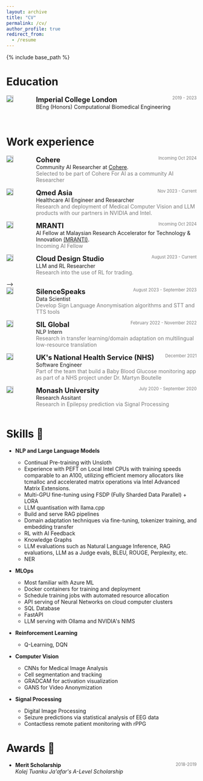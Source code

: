 ```yaml
---
layout: archive
title: "CV"
permalink: /cv/
author_profile: true
redirect_from:
  - /resume
---
```


{% include base_path %}

# Education
<!-- BEng -->
<div style="display:flex;">

  <div style="flex:0.5; padding-right:5%">
    <img src="{{ site.url }}/images/resume/ICL.png" style="align:left; border: 1px solid #d3d3d3; border-style: outset;">
  </div>

  <div style="flex:4;">
    <p style="margin:0px">
      <b style="font-size: 130%;">Imperial College London</b>
      <span style="float:right; font-size:80%; color:#7a7a7a;">2019 - 2023</span>
    </p>
    BEng (Honors) Computational Biomedical Engineering
    <!-- <div style="color:#7a7a7a">
      Rank: 1/198 students
    </div> -->
  </div>
</div>
 <hr style="height:2em; margin:0em; visibility:hidden;" />

# Work experience 
<!-- Cohere -->
<div style="display:flex;">

  <div style="flex:0.5; padding-right:5%">
    <img src="{{ site.url }}/images/resume/cohere.png" style="align:left; border: 1px solid #d3d3d3; border-style: outset;">
  </div>

  <div style="flex:4;">
    <p style="margin:0px">
      <b style="font-size: 130%;">Cohere</b>
      <span style="float:right; font-size:80%; color:#7a7a7a;">Incoming Oct 2024 </span>
    </p>
     Community AI Researcher at <a href="https://cohere.com/research" target="_blank">Cohere</a>.
    <div style="color:#7a7a7a">
      Selected to be part of Cohere For AI as a community AI Researcher
    </div>
  </div>
</div>
 <hr style="height:1em; margin:0em; visibility:hidden;" />

<!-- Qmed -->
<div style="display:flex;">

  <div style="flex:0.5; padding-right:5%">
    <img src="{{ site.url }}/images/resume/qmed.png" style="align:left; border: 1px solid #d3d3d3; border-style: outset;">
  </div>

  <div style="flex:4;">
    <p style="margin:0px">
      <b style="font-size: 130%;">Qmed Asia</b>
      <span style="float:right; font-size:80%; color:#7a7a7a;">Nov 2023 - Current </span>
    </p>
    Healthcare AI Engineer and Researcher
    <div style="color:#7a7a7a">
      Research and deployment of Medical Computer Vision and LLM products with our partners in NVIDIA and Intel.
    </div>
  </div>
</div>
 <hr style="height:1em; margin:0em; visibility:hidden;" />

<!-- MRANTI -->
<div style="display:flex;">

  <div style="flex:0.5; padding-right:5%">
    <img src="{{ site.url }}/images/resume/mranti.png" style="align:left; border: 1px solid #d3d3d3; border-style: outset;">
  </div>

  <div style="flex:4;">
    <p style="margin:0px">
      <b style="font-size: 130%;">MRANTI</b>
      <span style="float:right; font-size:80%; color:#7a7a7a;">Incoming Oct 2024 </span>
    </p>
     AI Fellow at Malaysian Research Accelerator for Technology & Innovation <a href="https://mranti.my/" target="_blank">(MRANTI)</a>.
    <div style="color:#7a7a7a">
      Incoming AI Fellow
    </div>
  </div>
</div>
 <hr style="height:1em; margin:0em; visibility:hidden;" />

<!--
<!-- Cloud Design-->
<div style="display:flex;">

  <div style="flex:0.5; padding-right:5%">
    <img src="{{ site.url }}/images/resume/cloud.png" style="align:left; border: 1px solid #d3d3d3; border-style: outset;">
  </div>

  <div style="flex:4;">
    <p style="margin:0px">
      <b style="font-size: 130%;">Cloud Design Studio</b>
      <span style="float:right; font-size:80%; color:#7a7a7a;">August 2023 - Current </span>
    </p>
    LLM and RL Researcher
    <div style="color:#7a7a7a">
      Research into the use of RL for trading.
    </div>
  </div>
</div>
 <hr style="height:1em; margin:0em; visibility:hidden;" />
-->

<!-- SilenceSpeaks -->
<div style="display:flex;">

  <div style="flex:0.5; padding-right:5%">
    <img src="{{ site.url }}/images/resume/silencespeaks.jpg" style="align:left; border: 1px solid #d3d3d3; border-style: outset;">
  </div>

  <div style="flex:4;">
    <p style="margin:0px">
      <b style="font-size: 130%;">SilenceSpeaks</b>
      <span style="float:right; font-size:80%; color:#7a7a7a;">August 2023 - September 2023 </span>
    </p>
    Data Scientist 
    <div style="color:#7a7a7a">
      Develop Sign Language Anonymisation algorithms and STT and TTS tools
    </div>
  </div>
</div>
 <hr style="height:1em; margin:0em; visibility:hidden;" />

 <!-- SIL -->
<div style="display:flex;">

  <div style="flex:0.5; padding-right:5%">
    <img src="{{ site.url }}/images/resume/SIL.png" style="align:left; border: 1px solid #d3d3d3; border-style: outset;">
  </div>

  <div style="flex:4;">
    <p style="margin:0px">
      <b style="font-size: 130%;">SIL Global</b>
      <span style="float:right; font-size:80%; color:#7a7a7a;">February 2022 - November 2022 </span>
    </p>
    NLP Intern 
    <div style="color:#7a7a7a">
      Research in transfer learning/domain adaptation on multilingual low-resource translation
    </div>
  </div>
</div>
 <hr style="height:1em; margin:0em; visibility:hidden;" />

<!-- NHS -->
<div style="display:flex;">

  <div style="flex:0.5; padding-right:5%">
    <img src="{{ site.url }}/images/resume/NHS.png" style="align:left; border: 1px solid #d3d3d3; border-style: outset;">
  </div>

  <div style="flex:4;">
    <p style="margin:0px">
      <b style="font-size: 130%;">UK's National Health Service (NHS)</b>
      <span style="float:right; font-size:80%; color:#7a7a7a;">December 2021 </span>
    </p>
    Software Engineer
    <div style="color:#7a7a7a">
      Part of the team that build a Baby Blood Glucose monitoring app as part of a NHS project under Dr. Martyn Boutelle
    </div>
  </div>
</div>
 <hr style="height:1em; margin:0em; visibility:hidden;" />

<!-- Monash University -->
<div style="display:flex;">

  <div style="flex:0.5; padding-right:5%">
    <img src="{{ site.url }}/images/resume/monash.png" style="align:left; border: 1px solid #d3d3d3; border-style: outset;">
  </div>

  <div style="flex:4;">
    <p style="margin:0px">
      <b style="font-size: 130%;">Monash University</b>
      <span style="float:right; font-size:80%; color:#7a7a7a;">July 2020 - September 2020 </span>
    </p>
    Research Assitant
    <div style="color:#7a7a7a">
      Research in Epilepsy prediction via Signal Processing 
    </div>
  </div>
</div>
 <hr style="height:1em; margin:0em; visibility:hidden;" />

# Skills 🔧
* **NLP and Large Language Models**
  * Continual Pre-training with Unsloth
  * Experience with PEFT on Local Intel CPUs with training speeds comparable to an A100, utilizing efficient memory allocators like tcmalloc and accelerated matrix operations via Intel Advanced Matrix Extensions.
  * Multi-GPU fine-tuning using FSDP (Fully Sharded Data Parallel) + LORA
  * LLM quantisation with llama.cpp
  * Build and serve RAG pipelines
  * Domain adaptation techniques via fine-tuning, tokenizer training, and embedding transfer
  * RL with AI Feedback
  * Knowledge Graphs
  * LLM evaluations such as Natural Language Inference, RAG evaluations, LLM as a Judge evals, BLEU, ROUGE, Perplexity, etc.
  * NER

* **MLOps**
  * Most familiar with Azure ML
  * Docker containers for training and deployment
  * Schedule training jobs with automated resource allocation
  * API serving of Neural Networks on cloud computer clusters
  * SQL Database
  * FastAPI
  * LLM serving with Ollama and NVIDIA's NIMS

* **Reinforcement Learning**
  * Q-Learning, DQN

* **Computer Vision**
  * CNNs for Medical Image Analysis
  * Cell segmentation and tracking
  * GRADCAM for activation visualization
  * GANS for Video Anonymization

* **Signal Processing**
  * Digital Image Processing
  * Seizure predictions via statistical analysis of EEG data
  * Contactless remote patient monitoring with rPPG

# Awards 🌟
<ul>
  <li>
    <b>Merit Scholarship </b>
    <span style="float:right; font-size:80%; color:#7a7a7a;">2018-2019</span> <br>
    <i>Kolej Tuanku Ja'afar's A-Level Scholarship</i>
  </li>

<!-- Publications
======
  <ul>{% for post in site.publications reversed %}
    {% include archive-single-cv.html %}
  {% endfor %}</ul> -->


<!-- Talks
======
  <ul>{% for post in site.talks reversed %}
    {% include archive-single-talk-cv.html  %}
  {% endfor %}</ul>  -->
  
<!-- Teaching
======
  <ul>{% for post in site.teaching reversed %}
    {% include archive-single-cv.html %}
  {% endfor %}</ul>
  
Service and leadership
======
* Currently signed in to 43 different slack teams -->
